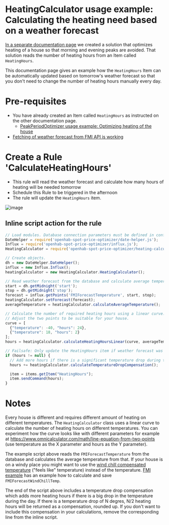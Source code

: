 # HeatingCalculator usage example: Calculating the heating need based on a weather forecast
[In a separate documentation page](https://github.com/masipila/openhab-spot-price-optimizer/blob/main/doc/Heating-contol-points-example.md) we created a solution that optimizes heating of a house so that morning and evening peaks are avoided. That solution reads the number of heating hours from an Item called `HeatingHours`.

This documentation page gives an example how the `HeatingHours` Item can be automatically updated based on tomorrow's weather forecast so that you don't need to change the number of heating hours manually every day.

# Pre-requisites
- You have already created an Item called `HeatingHours` as instructed on the other documentation page.
  - [PeakPeriodOptimizer usage example: Optimizing heating of the house](https://github.com/masipila/openhab-spot-price-optimizer/blob/main/doc/Heating-contol-points-example.md)
- [Fetching of weather forecast from FMI API is working](https://github.com/masipila/openhab-spot-price-optimizer/blob/main/doc/FMI-example.md)
 
# Create a Rule 'CalculateHeatingHours'
- This rule will read the weather forecast and calculate how many hours of heating will be needed tomorrow
- Schedule this Rule to be triggered in the afternoon
- The rule will update the `HeatingHours` item.

![image](https://github.com/masipila/openhab-spot-price-optimizer/assets/20110757/eeadee1e-2db8-460c-bd56-bb0117b9da3e)

## Inline script action for the rule
```Javascript
// Load modules. Database connection parameters must be defined in config.js.
DateHelper = require('openhab-spot-price-optimizer/date-helper.js');
Influx = require('openhab-spot-price-optimizer/influx.js');
HeatingCalculator = require('openhab-spot-price-optimizer/heating-calculator.js');

// Create objects.
dh = new DateHelper.DateHelper();
influx = new Influx.Influx();
heatingCalculator = new HeatingCalculator.HeatingCalculator();

// Read weather forecast from the database and calculate average temperature.
start = dh.getMidnight('start');
stop = dh.getMidnight('stop');
forecast = influx.getPoints('FMIForecastTemperature', start, stop);
heatingCalculator.setForecast(forecast);
averageTemperature = heatingCalculator.calculateAverageTemperature();

// Calculate the number of required heating hours using a linear curve.
// Adjust the two points to be suitable for your house.
curve = [
  {"temperature": -40, "hours": 24},
  {"temperature": 18, "hours": 2}
];
hours = heatingCalculator.calculateHeatingHoursLinear(curve, averageTemperature);

// Failsafe: Only update the HeatingHours item if weather forecast was available.
if (hours != null) {
  // Add more hours if there is a significant temperature drop during the day.
  hours += heatingCalculator.calculateTemperatureDropCompensation();

  item = items.getItem("HeatingHours");
  item.sendCommand(hours);
}
```
# Notes
Every house is different and requires different amount of heating on different temperatures. The `HeatingCalculator` class uses a linear curve to calculate the number of heating hours on different temperatures. You can experiment how the curve looks like with different parameters for example at https://www.omnicalculator.com/math/line-equation-from-two-points (use temperature as the X parameter and hours as the Y parameter).

The example script above reads the `FMIForecastTemperature` from the database and calculates the average temperature from that. If your house is on a windy place you might want to use the [wind chill compensated temperature](https://en.wikipedia.org/wiki/Wind_chill#North_American_and_United_Kingdom_wind_chill_index) ("feels like" temperature) instead of the temperature. [FMI example](https://github.com/masipila/openhab-spot-price-optimizer/blob/main/doc/FMI-example.md) has an example how to calculate and save `FMIForecastWindChillTemp`.

The end of the script above includes a temperature drop compensation which adds more heating hours if there is a big drop in the temperature during the day. If there is a temperature drop of N degres, N/2 heating hours will be returned as a compensation, rounded up. If you don't want to include this compensation in your calculations, remove the corresponding line from the inline script.
